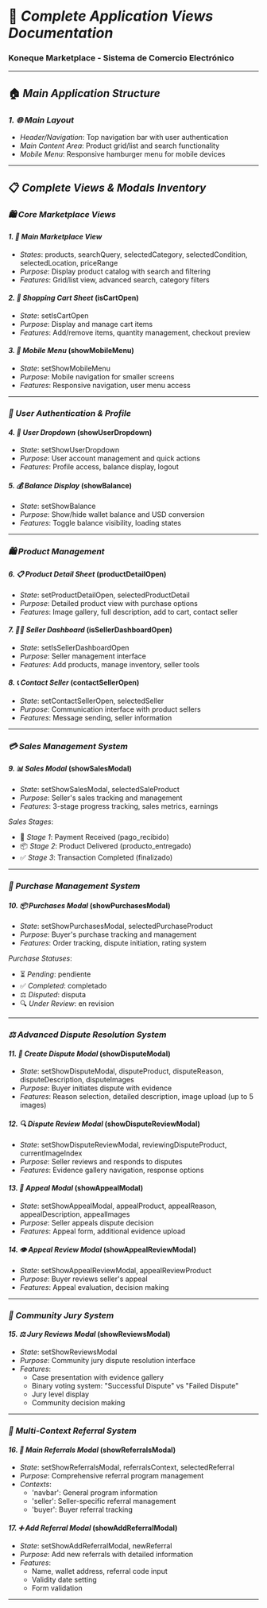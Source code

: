 # 📱 *Complete Application Views Documentation*
### Koneque Marketplace - Sistema de Comercio Electrónico

---

## 🏠 *Main Application Structure*

### *1. 🌐 Main Layout*
- *Header/Navigation*: Top navigation bar with user authentication
- *Main Content Area*: Product grid/list and search functionality
- *Mobile Menu*: Responsive hamburger menu for mobile devices

---

## 📋 *Complete Views & Modals Inventory*

### *🛍 Core Marketplace Views*

#### *1. 🏪 Main Marketplace View*
- *States*: products, searchQuery, selectedCategory, selectedCondition, selectedLocation, priceRange
- *Purpose*: Display product catalog with search and filtering
- *Features*: Grid/list view, advanced search, category filters

#### *2. 🛒 Shopping Cart Sheet* (isCartOpen)
- *State*: setIsCartOpen
- *Purpose*: Display and manage cart items
- *Features*: Add/remove items, quantity management, checkout preview

#### *3. 📱 Mobile Menu* (showMobileMenu)
- *State*: setShowMobileMenu
- *Purpose*: Mobile navigation for smaller screens
- *Features*: Responsive navigation, user menu access

---

### *👤 User Authentication & Profile*

#### *4. 🔐 User Dropdown* (showUserDropdown)
- *State*: setShowUserDropdown
- *Purpose*: User account management and quick actions
- *Features*: Profile access, balance display, logout

#### *5. 💰 Balance Display* (showBalance)
- *State*: setShowBalance
- *Purpose*: Show/hide wallet balance and USD conversion
- *Features*: Toggle balance visibility, loading states

---

### *🛍 Product Management*

#### *6. 📋 Product Detail Sheet* (productDetailOpen)
- *State*: setProductDetailOpen, selectedProductDetail
- *Purpose*: Detailed product view with purchase options
- *Features*: Image gallery, full description, add to cart, contact seller

#### *7. 👨‍💼 Seller Dashboard* (isSellerDashboardOpen)
- *State*: setIsSellerDashboardOpen
- *Purpose*: Seller management interface
- *Features*: Add products, manage inventory, seller tools

#### *8. 📞 Contact Seller* (contactSellerOpen)
- *State*: setContactSellerOpen, selectedSeller
- *Purpose*: Communication interface with product sellers
- *Features*: Message sending, seller information

---

### *💳 Sales Management System*

#### *9. 📊 Sales Modal* (showSalesModal)
- *State*: setShowSalesModal, selectedSaleProduct
- *Purpose*: Seller's sales tracking and management
- *Features*: 3-stage progress tracking, sales metrics, earnings

*Sales Stages*:
- 🔄 *Stage 1*: Payment Received (pago_recibido)
- 📦 *Stage 2*: Product Delivered (producto_entregado)
- ✅ *Stage 3*: Transaction Completed (finalizado)

---

### *🛒 Purchase Management System*

#### *10. 📦 Purchases Modal* (showPurchasesModal)
- *State*: setShowPurchasesModal, selectedPurchaseProduct
- *Purpose*: Buyer's purchase tracking and management
- *Features*: Order tracking, dispute initiation, rating system

*Purchase Statuses*:
- ⏳ *Pending*: pendiente
- ✅ *Completed*: completado
- ⚖️ *Disputed*: disputa
- 🔍 *Under Review*: en revision

---

### *⚖️ Advanced Dispute Resolution System*

#### *11. 🚨 Create Dispute Modal* (showDisputeModal)
- *State*: setShowDisputeModal, disputeProduct, disputeReason, disputeDescription, disputeImages
- *Purpose*: Buyer initiates dispute with evidence
- *Features*: Reason selection, detailed description, image upload (up to 5 images)

#### *12. 🔍 Dispute Review Modal* (showDisputeReviewModal)
- *State*: setShowDisputeReviewModal, reviewingDisputeProduct, currentImageIndex
- *Purpose*: Seller reviews and responds to disputes
- *Features*: Evidence gallery navigation, response options

#### *13. 📝 Appeal Modal* (showAppealModal)
- *State*: setShowAppealModal, appealProduct, appealReason, appealDescription, appealImages
- *Purpose*: Seller appeals dispute decision
- *Features*: Appeal form, additional evidence upload

#### *14. 👁 Appeal Review Modal* (showAppealReviewModal)
- *State*: setShowAppealReviewModal, appealReviewProduct
- *Purpose*: Buyer reviews seller's appeal
- *Features*: Appeal evaluation, decision making

---

### *👥 Community Jury System*
#### *15. ⚖️ Jury Reviews Modal* (showReviewsModal)
- *State*: setShowReviewsModal
- *Purpose*: Community jury dispute resolution interface
- *Features*: 
  - Case presentation with evidence gallery
  - Binary voting system: "Successful Dispute" vs "Failed Dispute"  
  - Jury level display
  - Community decision making

---

### *🎯 Multi-Context Referral System*

#### *16. 🔗 Main Referrals Modal* (showReferralsModal)
- *State*: setShowReferralsModal, referralsContext, selectedReferral
- *Purpose*: Comprehensive referral program management
- *Contexts*: 
  - 'navbar': General program information
  - 'seller': Seller-specific referral management
  - 'buyer': Buyer referral tracking

#### *17. ➕ Add Referral Modal* (showAddReferralModal)
- *State*: setShowAddReferralModal, newReferral
- *Purpose*: Add new referrals with detailed information
- *Features*: 
  - Name, wallet address, referral code input
  - Validity date setting
  - Form validation

---